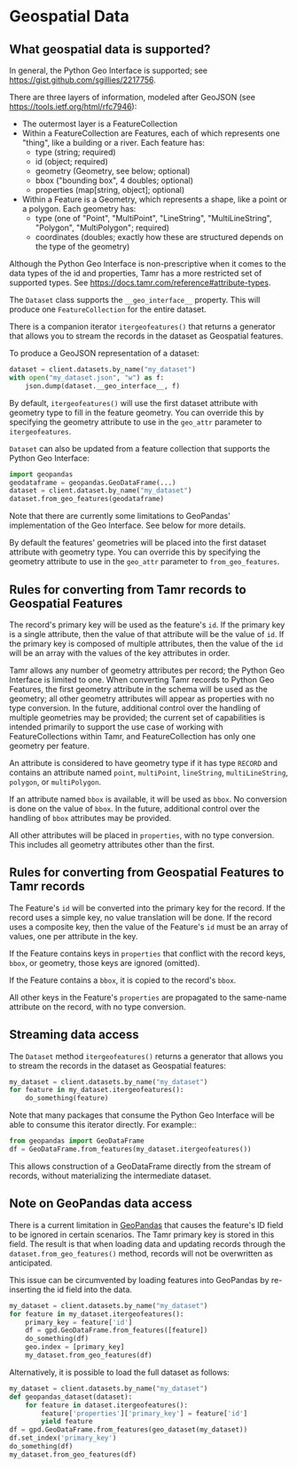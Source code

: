 # Geospatial Data
## What geospatial data is supported?
In general, the Python Geo Interface is supported; see <https://gist.github.com/sgillies/2217756>.

There are three layers of information, modeled after GeoJSON (see <https://tools.ietf.org/html/rfc7946>):

* The outermost layer is a FeatureCollection
* Within a FeatureCollection are Features, each of which represents one "thing", like a building or a river. Each feature has:
  * type (string; required)
  * id (object; required)
  * geometry (Geometry, see below; optional)
  * bbox ("bounding box", 4 doubles; optional)
  * properties (map[string, object]; optional)
* Within a Feature is a Geometry, which represents a shape, like a point or a polygon. Each geometry has:
  * type (one of "Point", "MultiPoint", "LineString", "MultiLineString", "Polygon", "MultiPolygon"; required)
  * coordinates (doubles; exactly how these are structured depends on the type of the geometry)

Although the Python Geo Interface is non-prescriptive when it comes to the data types of the id and properties, Tamr has a more restricted set of supported types. See <https://docs.tamr.com/reference#attribute-types>.

The `Dataset` class supports the `__geo_interface__` property. This will produce one `FeatureCollection` for the entire dataset.

There is a companion iterator `itergeofeatures()` that returns a generator that allows you to
stream the records in the dataset as Geospatial features.

To produce a GeoJSON representation of a dataset:
```python
dataset = client.datasets.by_name("my_dataset")
with open("my_dataset.json", "w") as f:
    json.dump(dataset.__geo_interface__, f)
```

By default, `itergeofeatures()` will use the first dataset attribute with geometry type to fill in the feature geometry. You can override this by specifying the geometry attribute to use in the `geo_attr` parameter to `itergeofeatures`.

`Dataset` can also be updated from a feature collection that supports the Python Geo Interface:
```python
import geopandas
geodataframe = geopandas.GeoDataFrame(...)
dataset = client.dataset.by_name("my_dataset")
dataset.from_geo_features(geodataframe)
```
Note that there are currently some limitations to GeoPandas' implementation of the Geo Interface. See below for more details. 

By default the features' geometries will be placed into the first dataset attribute with geometry
type. You can override this by specifying the geometry attribute to use in the `geo_attr`
parameter to `from_geo_features`.

## Rules for converting from Tamr records to Geospatial Features
The record's primary key will be used as the feature's `id`. If the primary key is a single attribute, then the value of that attribute will be the value of `id`. If the primary key is composed of multiple attributes, then the value of the `id` will be an array with the values of the key attributes in order.

Tamr allows any number of geometry attributes per record; the Python Geo Interface is limited to one. When converting Tamr records to Python Geo Features, the first geometry attribute in the schema will be used as the geometry; all other geometry attributes will appear as properties with no type conversion. In the future, additional control over the handling of multiple geometries may be provided; the current set of capabilities is intended primarily to support the use case of working with FeatureCollections within Tamr, and FeatureCollection has only one geometry per feature.

An attribute is considered to have geometry type if it has type `RECORD` and contains an attribute named `point`, `multiPoint`, `lineString`, `multiLineString`, `polygon`, or `multiPolygon`.

If an attribute named `bbox` is available, it will be used as `bbox`. No conversion is done on the value of `bbox`. In the future, additional control over the handling of `bbox` attributes may be provided.

All other attributes will be placed in `properties`, with no type conversion. This includes all geometry attributes other than the first.

## Rules for converting from Geospatial Features to Tamr records
The Feature's `id` will be converted into the primary key for the record. If the record uses a simple key, no value translation will be done. If the record uses a composite key, then the value of the Feature's `id` must be an array of values, one per attribute in the key.

If the Feature contains keys in `properties` that conflict with the record keys, `bbox`, or geometry, those keys are ignored (omitted).

If the Feature contains a `bbox`, it is copied to the record's `bbox`.

All other keys in the Feature's `properties` are propagated to the same-name attribute on the record, with no type conversion.

## Streaming data access
The `Dataset` method `itergeofeatures()` returns a generator that allows you to stream the records in the dataset as Geospatial features:
```python
my_dataset = client.datasets.by_name("my_dataset")
for feature in my_dataset.itergeofeatures():
    do_something(feature)
```

Note that many packages that consume the Python Geo Interface will be able to consume this
iterator directly. For example::
```python
from geopandas import GeoDataFrame
df = GeoDataFrame.from_features(my_dataset.itergeofeatures())
```
This allows construction of a GeoDataFrame directly from the stream of records, without materializing the intermediate dataset.

## Note on GeoPandas data access
There is a current limitation in [GeoPandas](https://github.com/geopandas/geopandas/issues/1208) that causes the feature's ID field to be ignored in certain scenarios. The Tamr primary key is stored in this field.
The result is that when loading data and updating records through the `dataset.from_geo_features()` method, records will not be overwritten as anticipated.

This issue can be circumvented by loading features into GeoPandas by re-inserting the id field into the data. 

```python
my_dataset = client.datasets.by_name("my_dataset")
for feature in my_dataset.itergeofeatures():
    primary_key = feature['id']
    df = gpd.GeoDataFrame.from_features([feature])
    do_something(df)
    geo.index = [primary_key]
    my_dataset.from_geo_features(df)
```

Alternatively, it is possible to load the full dataset as follows:
```python
my_dataset = client.datasets.by_name("my_dataset")
def geopandas_dataset(dataset):
    for feature in dataset.itergeofeatures():
        feature['properties']['primary_key'] = feature['id']
        yield feature
df = gpd.GeoDataFrame.from_features(geo_dataset(my_dataset))
df.set_index('primary_key')
do_something(df)
my_dataset.from_geo_features(df)
```
